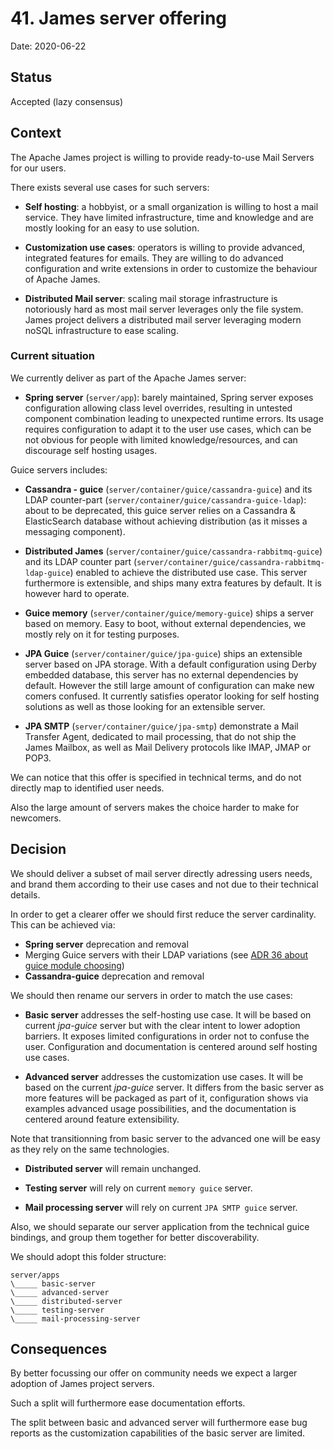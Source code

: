 # 41. James server offering

Date: 2020-06-22

## Status

Accepted (lazy consensus)

## Context

The Apache James project is willing to provide ready-to-use Mail Servers for our users.

There exists several use cases for such servers:

 - **Self hosting**: a hobbyist, or a small organization is willing to host a mail service. They 
have limited infrastructure, time and knowledge and are mostly looking for an easy to use 
solution.

 - **Customization use cases**: operators is willing to provide advanced, integrated features
for emails. They are willing to do advanced configuration and write extensions in order to customize 
the behaviour of Apache James.

 - **Distributed Mail server**: scaling mail storage infrastructure is notoriously hard as most 
mail server leverages only the file system. James project delivers a distributed mail server 
leveraging modern noSQL infrastructure to ease scaling.

### Current situation

We currently deliver as part of the Apache James server:

 - **Spring server** (`server/app`): barely maintained, Spring server exposes configuration allowing 
class level overrides, resulting in untested component combination leading to unexpected runtime errors. 
Its usage requires configuration to adapt it to the user use cases, which can be 
not obvious for people with limited knowledge/resources, and can discourage self hosting usages.

Guice servers includes:

 - **Cassandra - guice** (`server/container/guice/cassandra-guice`) and its LDAP counter-part
(`server/container/guice/cassandra-guice-ldap`): about to be deprecated, this guice server relies on
a Cassandra & ElasticSearch database without achieving distribution (as it misses a messaging component).

 - **Distributed James** (`server/container/guice/cassandra-rabbitmq-guice`) and its LDAP counter part
(`server/container/guice/cassandra-rabbitmq-ldap-guice`) enabled to achieve the distributed use case. This
server furthermore is extensible, and ships many extra features by default. It is however hard to operate.

 - **Guice memory** (`server/container/guice/memory-guice`) ships a server based on memory. Easy to boot, 
without external dependencies, we mostly rely on it for testing purposes.

 - **JPA Guice** (`server/container/guice/jpa-guice`) ships an extensible server based on JPA storage. With
a default configuration using Derby embedded database, this server has no external dependencies by default.
However the still large amount of configuration can make new comers confused. It currently satisfies operator 
looking for self hosting solutions as well as those looking for an extensible server.

 - **JPA SMTP** (`server/container/guice/jpa-smtp`) demonstrate a Mail Transfer Agent, dedicated to mail
processing, that do not ship the James Mailbox, as well as Mail Delivery protocols like IMAP, JMAP or POP3.

We can notice that this offer is specified in technical terms, and do not directly map to identified user needs.

Also the large amount of servers makes the choice harder to make for newcomers.

## Decision

We should deliver a subset of mail server directly adressing users needs, and brand them according to their use cases
and not due to their technical details.

In order to get a clearer offer we should first reduce the server cardinality. This can be achieved via:

 - **Spring server** deprecation and removal
 - Merging Guice servers with their LDAP variations (see [ADR 36 about guice module choosing](0036-against-use-of-conditional-statements-in-guice-modules.md))
 - **Cassandra-guice** deprecation and removal

We should then rename our servers in order to match the use cases:

 - **Basic server** addresses the self-hosting use case. It will be based on current *jpa-guice* server but with the clear intent to 
lower adoption barriers. It exposes limited configurations in order not to confuse the user. Configuration and documentation is centered 
around self hosting use cases.

 - **Advanced server** addresses the customization use cases. It will be based on the current *jpa-guice* server. It differs from the basic server
as more features will be packaged as part of it, configuration shows via examples advanced usage possibilities, and the documentation is centered 
around feature extensibility.

Note that transitionning from basic server to the advanced one will be easy as they rely on the same technologies.

 - **Distributed server** will remain unchanged.

 - **Testing server** will rely on current `memory guice` server.

 - **Mail processing server** will rely on current `JPA SMTP guice` server.

Also, we should separate our server application from the technical guice bindings, and group them together for better discoverability.

We should adopt this folder structure:

```
server/apps
\_____ basic-server
\_____ advanced-server
\_____ distributed-server
\_____ testing-server
\_____ mail-processing-server
```

## Consequences

By better focussing our offer on community needs we expect a larger adoption of James project servers.

Such a split will furthermore ease documentation efforts.

The split between basic and advanced server will furthermore ease bug reports as the customization capabilities of the basic server are limited.
